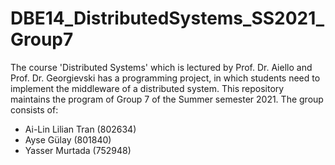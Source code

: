 # DBE14_DistributedSystems_SS2021_Group7
The course 'Distributed Systems' which is lectured by Prof. Dr. Aiello and Prof. Dr. Georgievski has a programming project, in which students need to implement the middleware of a distributed system. 
This repository maintains the program of Group 7 of the Summer semester 2021. 
The group consists of: 
- Ai-Lin Lilian Tran (802634)
- Ayse Gülay (801840)
- Yasser Murtada (752948)

